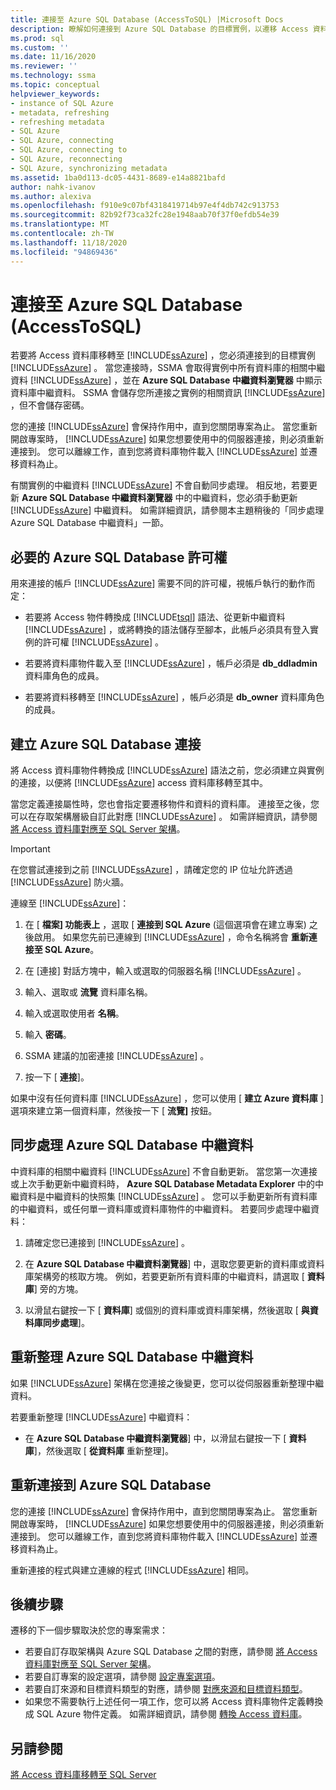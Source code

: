 ```yaml
---
title: 連接至 Azure SQL Database (AccessToSQL) |Microsoft Docs
description: 瞭解如何連接到 Azure SQL Database 的目標實例，以遷移 Access 資料庫。 SSMA 會取得 Azure SQL Database 中資料庫的相關中繼資料。
ms.prod: sql
ms.custom: ''
ms.date: 11/16/2020
ms.reviewer: ''
ms.technology: ssma
ms.topic: conceptual
helpviewer_keywords:
- instance of SQL Azure
- metadata, refreshing
- refreshing metadata
- SQL Azure
- SQL Azure, connecting
- SQL Azure, connecting to
- SQL Azure, reconnecting
- SQL Azure, synchronizing metadata
ms.assetid: 1ba0d113-dc05-4431-8689-e14a8821bafd
author: nahk-ivanov
ms.author: alexiva
ms.openlocfilehash: f910e9c07bf4318419714b97e4f4db742c913753
ms.sourcegitcommit: 82b92f73ca32fc28e1948aab70f37f0efdb54e39
ms.translationtype: MT
ms.contentlocale: zh-TW
ms.lasthandoff: 11/18/2020
ms.locfileid: "94869436"
---
```

# <a name="connecting-to-azure-sql-database-accesstosql"></a>連接至 Azure SQL Database (AccessToSQL) 

若要將 Access 資料庫移轉至 [!INCLUDE[ssAzure](../../includes/ssazure_md.md)] ，您必須連接到的目標實例 [!INCLUDE[ssAzure](../../includes/ssazure_md.md)] 。 當您連接時，SSMA 會取得實例中所有資料庫的相關中繼資料 [!INCLUDE[ssAzure](../../includes/ssazure_md.md)] ，並在 **Azure SQL Database 中繼資料瀏覽器** 中顯示資料庫中繼資料。 SSMA 會儲存您所連接之實例的相關資訊 [!INCLUDE[ssAzure](../../includes/ssazure_md.md)] ，但不會儲存密碼。

您的連接 [!INCLUDE[ssAzure](../../includes/ssazure_md.md)] 會保持作用中，直到您關閉專案為止。 當您重新開啟專案時， [!INCLUDE[ssAzure](../../includes/ssazure_md.md)] 如果您想要使用中的伺服器連接，則必須重新連接到。 您可以離線工作，直到您將資料庫物件載入 [!INCLUDE[ssAzure](../../includes/ssazure_md.md)] 並遷移資料為止。

有關實例的中繼資料 [!INCLUDE[ssAzure](../../includes/ssazure_md.md)] 不會自動同步處理。 相反地，若要更新 **Azure SQL Database 中繼資料瀏覽器** 中的中繼資料，您必須手動更新 [!INCLUDE[ssAzure](../../includes/ssazure_md.md)] 中繼資料。 如需詳細資訊，請參閱本主題稍後的「同步處理 Azure SQL Database 中繼資料」一節。

## <a name="required-azure-sql-database-permissions"></a>必要的 Azure SQL Database 許可權

用來連接的帳戶 [!INCLUDE[ssAzure](../../includes/ssazure_md.md)] 需要不同的許可權，視帳戶執行的動作而定：

- 若要將 Access 物件轉換成 [!INCLUDE[tsql](../../includes/tsql-md.md)] 語法、從更新中繼資料 [!INCLUDE[ssAzure](../../includes/ssazure_md.md)] ，或將轉換的語法儲存至腳本，此帳戶必須具有登入實例的許可權 [!INCLUDE[ssAzure](../../includes/ssazure_md.md)] 。

- 若要將資料庫物件載入至 [!INCLUDE[ssAzure](../../includes/ssazure_md.md)] ，帳戶必須是 **db_ddladmin** 資料庫角色的成員。

- 若要將資料移轉至 [!INCLUDE[ssAzure](../../includes/ssazure_md.md)] ，帳戶必須是 **db_owner** 資料庫角色的成員。

## <a name="establishing-an-azure-sql-database-connection"></a>建立 Azure SQL Database 連接

將 Access 資料庫物件轉換成 [!INCLUDE[ssAzure](../../includes/ssazure_md.md)] 語法之前，您必須建立與實例的連接，以便將 [!INCLUDE[ssAzure](../../includes/ssazure_md.md)] access 資料庫移轉至其中。

當您定義連接屬性時，您也會指定要遷移物件和資料的資料庫。 連接至之後，您可以在存取架構層級自訂此對應 [!INCLUDE[ssAzure](../../includes/ssazure_md.md)] 。 如需詳細資訊，請參閱 [將 Access 資料庫對應至 SQL Server 架構](mapping-source-and-target-databases-accesstosql.md)。
  
> [!IMPORTANT]
> 在您嘗試連接到之前 [!INCLUDE[ssAzure](../../includes/ssazure_md.md)] ，請確定您的 IP 位址允許透過 [!INCLUDE[ssAzure](../../includes/ssazure_md.md)] 防火牆。
  
連線至 [!INCLUDE[ssAzure](../../includes/ssazure_md.md)]：

1. 在 [ **檔案] 功能表上** ，選取 [ **連接到 SQL Azure** (這個選項會在建立專案) 之後啟用。
   如果您先前已連線到 [!INCLUDE[ssAzure](../../includes/ssazure_md.md)] ，命令名稱將會 **重新連接至 SQL Azure**。

2. 在 [連接] 對話方塊中，輸入或選取的伺服器名稱 [!INCLUDE[ssAzure](../../includes/ssazure_md.md)] 。

3. 輸入、選取或 **流覽** 資料庫名稱。

4. 輸入或選取使用者 **名稱**。

5. 輸入 **密碼**。

6. SSMA 建議的加密連接 [!INCLUDE[ssAzure](../../includes/ssazure_md.md)] 。

7. 按一下 [ **連接**]。
  
如果中沒有任何資料庫 [!INCLUDE[ssAzure](../../includes/ssazure_md.md)] ，您可以使用 [ **建立 Azure 資料庫** ] 選項來建立第一個資料庫，然後按一下 [ **流覽]** 按鈕。

## <a name="synchronizing-azure-sql-database-metadata"></a>同步處理 Azure SQL Database 中繼資料

中資料庫的相關中繼資料 [!INCLUDE[ssAzure](../../includes/ssazure_md.md)] 不會自動更新。 當您第一次連接或上次手動更新中繼資料時， **Azure SQL Database Metadata Explorer** 中的中繼資料是中繼資料的快照集 [!INCLUDE[ssAzure](../../includes/ssazure_md.md)] 。 您可以手動更新所有資料庫的中繼資料，或任何單一資料庫或資料庫物件的中繼資料。 若要同步處理中繼資料：

1. 請確定您已連接到 [!INCLUDE[ssAzure](../../includes/ssazure_md.md)] 。

2. 在 **Azure SQL Database 中繼資料瀏覽器**] 中，選取您要更新的資料庫或資料庫架構旁的核取方塊。
   例如，若要更新所有資料庫的中繼資料，請選取 [ **資料庫**] 旁的方塊。

3. 以滑鼠右鍵按一下 [ **資料庫**] 或個別的資料庫或資料庫架構，然後選取 [ **與資料庫同步處理**]。

## <a name="refreshing-azure-sql-database-metadata"></a>重新整理 Azure SQL Database 中繼資料

如果 [!INCLUDE[ssAzure](../../includes/ssazure_md.md)] 架構在您連接之後變更，您可以從伺服器重新整理中繼資料。

若要重新整理 [!INCLUDE[ssAzure](../../includes/ssazure_md.md)] 中繼資料：

- 在 **Azure SQL Database 中繼資料瀏覽器**] 中，以滑鼠右鍵按一下 [ **資料庫**]，然後選取 [ **從資料庫** 重新整理]。

## <a name="reconnecting-to-azure-sql-database"></a>重新連接到 Azure SQL Database

您的連接 [!INCLUDE[ssAzure](../../includes/ssazure_md.md)] 會保持作用中，直到您關閉專案為止。 當您重新開啟專案時， [!INCLUDE[ssAzure](../../includes/ssazure_md.md)] 如果您想要使用中的伺服器連接，則必須重新連接到。 您可以離線工作，直到您將資料庫物件載入 [!INCLUDE[ssAzure](../../includes/ssazure_md.md)] 並遷移資料為止。

重新連接的程式與建立連線的程式 [!INCLUDE[ssAzure](../../includes/ssazure_md.md)] 相同。

## <a name="next-steps"></a>後續步驟

遷移的下一個步驟取決於您的專案需求：

- 若要自訂存取架構與 Azure SQL Database 之間的對應，請參閱 [將 Access 資料庫對應至 SQL Server 架構](mapping-source-and-target-databases-accesstosql.md)。
- 若要自訂專案的設定選項，請參閱 [設定專案選項](setting-conversion-and-migration-options-accesstosql.md)。
- 若要自訂來源和目標資料類型的對應，請參閱 [對應來源和目標資料類型](mapping-source-and-target-data-types-accesstosql.md)。
- 如果您不需要執行上述任何一項工作，您可以將 Access 資料庫物件定義轉換成 SQL Azure 物件定義。 如需詳細資訊，請參閱 [轉換 Access 資料庫](converting-access-database-objects-accesstosql.md)。

## <a name="see-also"></a>另請參閱

[將 Access 資料庫移轉至 SQL Server](migrating-access-databases-to-sql-server-azure-sql-db-accesstosql.md)
